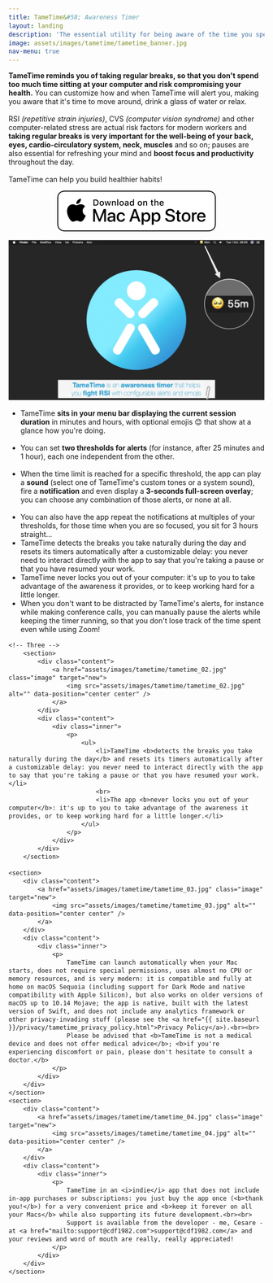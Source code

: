 ```yaml
---
title: TameTime&#58; Awareness Timer
layout: landing
description: 'The essential utility for being aware of the time you spend in front of your Mac.<br>Take breaks and fight RSI, CVS and other computer-related stress.'
image: assets/images/tametime/tametime_banner.jpg
nav-menu: true
---
```


<!-- Main -->
<div id="main">

<!-- One -->
<section id="one">
	<div class="inner">
		<p><b>TameTime reminds you of taking regular breaks, so that you don't spend too much time sitting at your computer and risk compromising your health.</b> You can customize how and when TameTime will alert you, making you aware that it's time to move around, drink a glass of water or relax.<br><br>RSI <i>(repetitive strain injuries)</i>, CVS <i>(computer vision syndrome)</i> and other computer-related stress are actual risk factors for modern workers and <b>taking regular breaks is very important for the well-being of your back, eyes, cardio-circulatory system, neck, muscles</b> and so on; pauses are also essential for refreshing your mind and <b>boost focus and productivity</b> throughout the day.<br><br>TameTime can help you build healthier habits!</p>
		<p style="text-align:center">
			<a href="https://apps.apple.com/us/app/tametime-awareness-timer/id1479326723?l=it&ls=1&mt=12" class="image" target="new">
				<img src="assets/images/download_mac_app_store_white_bg.svg" alt="Download on the Mac App Store" data-position="center center" />
			</a>
		</p>
	</div>
</section>

<!-- Two -->
<section id="two" class="spotlights">
	<section>
		<div class="content">
			<a href="assets/images/tametime/tametime_01.jpg" class="image" target="new">
				<img src="assets/images/tametime/tametime_01.jpg" alt="" data-position="center center" />
			</a>
		</div>
		<div class="content">
			<div class="inner">
				<p>
					<ul>
						<li>TameTime <b>sits in your menu bar displaying the current session duration</b> in minutes and hours, with optional emojis 😊 that show at a glance how you're doing.</li>
						<br>
						<li>You can set <b>two thresholds for alerts</b> (for instance, after 25 minutes and 1 hour), each one independent from the other.</li>
						<br>
						<li>When the time limit is reached for a specific threshold, the app can play a <b>sound</b> (select one of TameTime's custom tones or a system sound), fire a <b>notification</b> and even display a <b>3-seconds full-screen overlay</b>; you can choose any combination of those alerts, or none at all.</li>
						<br>
						<li>You can also have the app repeat the notifications at multiples of your thresholds, for those time when you are so focused, you sit for 3 hours straight...</li>
						<li>TameTime detects the breaks you take naturally during the day and resets its timers automatically after a customizable delay: you never need to interact directly with the app to say that you're taking a pause or that you have resumed your work.</li>
						<li>TameTime never locks you out of your computer: it's up to you to take advantage of the awareness it provides, or to keep working hard for a little longer.</li>
						<li>When you don't want to be distracted by TameTime's alerts, for instance while making conference calls, you can manually pause the alerts while keeping the timer running, so that you don't lose track of the time spent even while using Zoom!</li>
					</ul>
				</p>
			</div>
		</div>
	</section>
	
	<!-- Three -->
		<section>
			<div class="content">
				<a href="assets/images/tametime/tametime_02.jpg" class="image" target="new">
					<img src="assets/images/tametime/tametime_02.jpg" alt="" data-position="center center" />
				</a>
			</div>
			<div class="content">
				<div class="inner">
					<p>
						<ul>
							<li>TameTime <b>detects the breaks you take naturally during the day</b> and resets its timers automatically after a customizable delay: you never need to interact directly with the app to say that you're taking a pause or that you have resumed your work.</li>
							<br>
							<li>The app <b>never locks you out of your computer</b>: it's up to you to take advantage of the awareness it provides, or to keep working hard for a little longer.</li>
						</ul>
					</p>
				</div>
			</div>
		</section>
	
	<section>
		<div class="content">
			<a href="assets/images/tametime/tametime_03.jpg" class="image" target="new">
				<img src="assets/images/tametime/tametime_03.jpg" alt="" data-position="center center" />
			</a>
		</div>
		<div class="content">
			<div class="inner">
				<p>
					TameTime can launch automatically when your Mac starts, does not require special permissions, uses almost no CPU or memory resources, and is very modern: it is compatible and fully at home on macOS Sequoia (including support for Dark Mode and native compatibility with Apple Silicon), but also works on older versions of macOS up to 10.14 Mojave; the app is native, built with the latest version of Swift, and does not include any analytics framework or other privacy-invading stuff (please see the <a href="{{ site.baseurl }}/privacy/tametime_privacy_policy.html">Privacy Policy</a>).<br><br>
					Please be advised that <b>TameTime is not a medical device and does not offer medical advice</b>; <b>if you're experiencing discomfort or pain, please don't hesitate to consult a doctor.</b>
				</p>
			</div>
		</div>
	</section>
	<section>
		<div class="content">
			<a href="assets/images/tametime/tametime_04.jpg" class="image" target="new">
				<img src="assets/images/tametime/tametime_04.jpg" alt="" data-position="center center" />
			</a>
		</div>
		<div class="content">
			<div class="inner">
				<p>
					TameTime in an <i>indie</i> app that does not include in-app purchases or subscriptions: you just buy the app once (<b>thank you!</b>) for a very convenient price and <b>keep it forever on all your Macs</b> while also supporting its future development.<br><br>
					Support is available from the developer - me, Cesare - at <a href="mailto:support@cdf1982.com">support@cdf1982.com</a> and your reviews and word of mouth are really, really appreciated!
				</p>
			</div>
		</div>
	</section>
</section>

</div>
